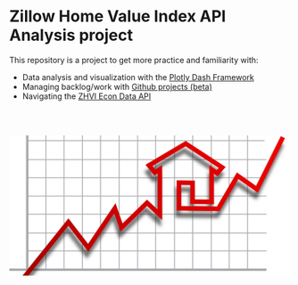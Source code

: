 # Zillow Home Value Index API Analysis project
This repository is a project to get more practice and familiarity with:
- Data analysis and visualization with the [Plotly Dash Framework](https://dash.plotly.com/)
- Managing backlog/work with [Github projects (beta)](https://github.com/users/baduquig/projects/2)
- Navigating the [ZHVI Econ Data API](https://documenter.getpostman.com/view/9197254/UVsFz93V)

<br>
<br>

![Image](./assets/images/readme-img)